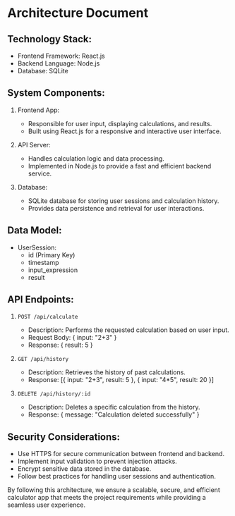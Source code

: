 # Architecture Document

## Technology Stack:
- Frontend Framework: React.js
- Backend Language: Node.js
- Database: SQLite

## System Components:
1. Frontend App:
   - Responsible for user input, displaying calculations, and results.
   - Built using React.js for a responsive and interactive user interface.

2. API Server:
   - Handles calculation logic and data processing.
   - Implemented in Node.js to provide a fast and efficient backend service.

3. Database:
   - SQLite database for storing user sessions and calculation history.
   - Provides data persistence and retrieval for user interactions.

## Data Model:
- UserSession:
  - id (Primary Key)
  - timestamp
  - input_expression
  - result

## API Endpoints:
1. `POST /api/calculate`
   - Description: Performs the requested calculation based on user input.
   - Request Body: { input: "2+3" }
   - Response: { result: 5 }

2. `GET /api/history`
   - Description: Retrieves the history of past calculations.
   - Response: [{ input: "2+3", result: 5 }, { input: "4*5", result: 20 }]

3. `DELETE /api/history/:id`
   - Description: Deletes a specific calculation from the history.
   - Response: { message: "Calculation deleted successfully" }

## Security Considerations:
- Use HTTPS for secure communication between frontend and backend.
- Implement input validation to prevent injection attacks.
- Encrypt sensitive data stored in the database.
- Follow best practices for handling user sessions and authentication.

By following this architecture, we ensure a scalable, secure, and efficient calculator app that meets the project requirements while providing a seamless user experience.